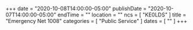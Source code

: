 +++
date = "2020-10-08T14:00:00-05:00"
publishDate = "2020-10-07T14:00:00-05:00"
endTime = ""
location = ""
ncs = [ "KE0LDS" ]
title = "Emergency Net 1008"
categories = [ "Public Service" ]
dates = [ "" ]
+++
